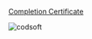 [Completion Certificate](https://drive.google.com/file/d/18Q42mXOqDolZ05sGJiays8i45R1ZxHUU/view?usp=sharing)


![codsoft](https://github.com/user-attachments/assets/7de2019a-d8c3-4552-91a3-c861f360a986)
